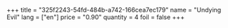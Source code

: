 +++
title = "325f2243-54fd-484b-a742-166cea7ec179"
name = "Undying Evil"
lang = ["en"]
price = "0.90"
quantity = 4
foil = false
+++
